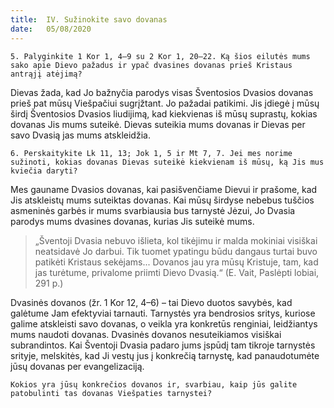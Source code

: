 ```yaml
---
title:  IV. Sužinokite savo dovanas
date:   05/08/2020
---
```


`5. Palyginkite 1 Kor 1, 4–9 su 2 Kor 1, 20–22. Ką šios eilutės mums sako apie Dievo pažadus ir ypač dvasines dovanas prieš Kristaus antrąjį atėjimą?`
														
Dievas žada, kad Jo bažnyčia parodys visas Šventosios Dvasios dovanas prieš pat mūsų Viešpačiui sugrįžtant. Jo pažadai patikimi. Jis įdiegė į mūsų širdį Šventosios Dvasios liudijimą, kad kiekvienas iš mūsų suprastų, kokias dovanas Jis mums suteikė. Dievas suteikia mums dovanas ir Dievas per savo Dvasią jas mums atskleidžia.

`6. Perskaitykite Lk 11, 13; Jok 1, 5 ir Mt 7, 7. Jei mes norime sužinoti, kokias dovanas Dievas suteikė kiekvienam iš mūsų, ką Jis mus kviečia daryti?`
														
Mes gauname Dvasios dovanas, kai pasišvenčiame Dievui ir prašome, kad Jis atskleistų mums suteiktas dovanas. Kai mūsų širdyse nebebus tuščios asmeninės garbės ir mums svarbiausia bus tarnystė Jėzui, Jo Dvasia parodys mums dvasines dovanas, kurias Jis suteikė mums. 

> <p></p>
> „Šventoji Dvasia nebuvo išlieta, kol tikėjimu ir malda mokiniai visiškai neatsidavė Jo darbui. Tik tuomet ypatingu būdu dangaus turtai buvo patikėti Kristaus sekėjams... Dovanos jau yra mūsų Kristuje, tam, kad jas turėtume, privalome priimti Dievo Dvasią.“ (E. Vait, Paslėpti lobiai, 291 p.)

Dvasinės dovanos (žr. 1 Kor 12, 4–6) – tai Dievo duotos savybės, kad galėtume Jam efektyviai tarnauti. Tarnystės yra bendrosios sritys, kuriose galime atskleisti savo dovanas, o veikla yra konkretūs renginiai, leidžiantys mums naudoti dovanas. Dvasinės dovanos nesuteikiamos visiškai subrandintos. Kai Šventoji Dvasia padaro jums įspūdį tam tikroje tarnystės srityje, melskitės, kad Ji vestų jus į konkrečią tarnystę, kad panaudotumėte jūsų dovanas per evangelizaciją.

`Kokios yra jūsų konkrečios dovanos ir, svarbiau, kaip jūs galite patobulinti tas dovanas Viešpaties tarnystei?`

